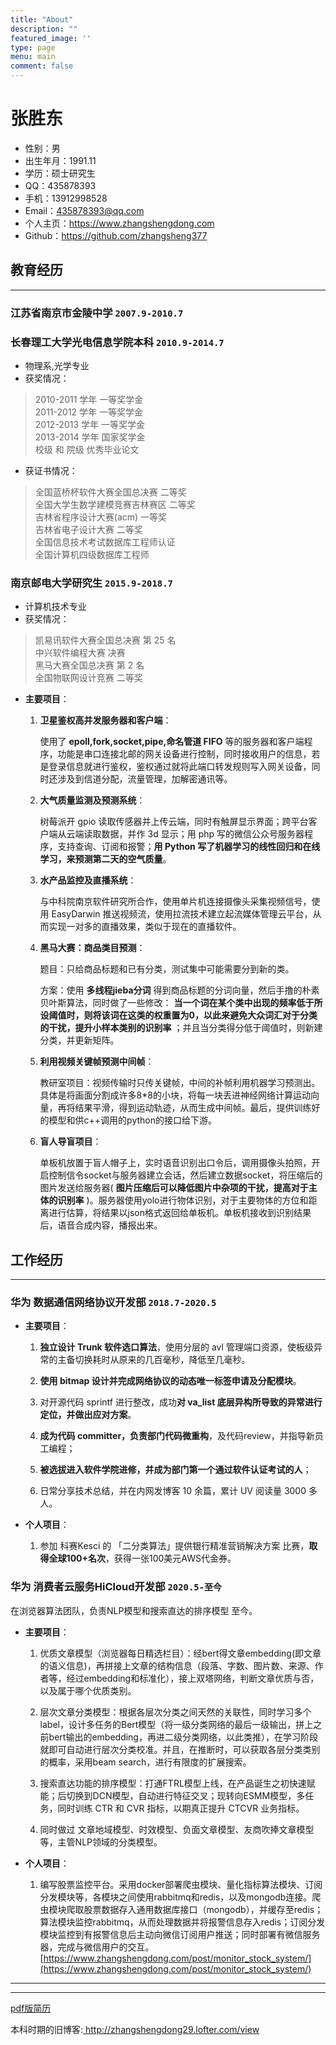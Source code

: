 ```yaml
---
title: "About"
description: ""
featured_image: ''
type: page
menu: main
comment: false
---
```


# 张胜东

* 性别：男
* 出生年月：1991.11
* 学历：硕士研究生
* QQ：435878393
* 手机：13912998528
* Email：435878393@qq.com
* 个人主页：<https://www.zhangshengdong.com>
* Github：<https://github.com/zhangsheng377>

## 教育经历

-------------------------------------------------------------------

### 江苏省南京市金陵中学 `2007.9-2010.7`

### 长春理工大学光电信息学院本科 `2010.9-2014.7`

* 物理系,光学专业
* 获奖情况：

> 2010-2011 学年 一等奖学金  
> 2011-2012 学年 一等奖学金  
> 2012-2013 学年 一等奖学金  
> 2013-2014 学年 国家奖学金  
> 校级 和 院级 优秀毕业论文

* 获证书情况：

> 全国蓝桥杯软件大赛全国总决赛 二等奖  
> 全国大学生数学建模竞赛吉林赛区 二等奖  
> 吉林省程序设计大赛(acm) 一等奖  
> 吉林省电子设计大赛 二等奖  
> 全国信息技术考试数据库工程师认证  
> 全国计算机四级数据库工程师

### 南京邮电大学研究生 `2015.9-2018.7`

* 计算机技术专业
* 获奖情况：

> 凯易讯软件大赛全国总决赛 第 25 名  
> 中兴软件编程大赛 决赛  
> 黑马大赛全国总决赛 第 2 名  
> 全国物联网设计竞赛 二等奖

* **主要项目**：

  1. **卫星鉴权高并发服务器和客户端**：

      使用了 **epoll,fork,socket,pipe,命名管道 FIFO** 等的服务器和客户端程序，功能是串口连接北邮的网关设备进行控制，同时接收用户的信息，若是登录信息就进行鉴权，鉴权通过就将此端口转发规则写入网关设备，同时还涉及到信道分配，流量管理，加解密通讯等。

  2. **大气质量监测及预测系统**：

      树莓派开 gpio 读取传感器并上传云端，同时有触屏显示界面；跨平台客户端从云端读取数据，并作 3d 显示；用 php 写的微信公众号服务器程序，支持查询、订阅和报警；**用 Python 写了机器学习的线性回归和在线学习，来预测第二天的空气质量**。

  3. **水产品监控及直播系统**：

      与中科院南京软件研究所合作，使用单片机连接摄像头采集视频信号，使用 EasyDarwin 推送视频流，使用拉流技术建立起流媒体管理云平台，从而实现一对多的直播效果，类似于现在的直播软件。

  4. **黑马大赛：商品类目预测**：

      题目：只给商品标题和已有分类，测试集中可能需要分到新的类。

      方案：使用 **多线程jieba分词** 得到商品标题的分词向量，然后手撸的朴素贝叶斯算法，同时做了一些修改： **当一个词在某个类中出现的频率低于所设阈值时，则将该词在这类的权重置为0，以此来避免大众词汇对于分类的干扰，提升小样本类别的识别率** ；并且当分类得分低于阈值时，则新建分类，并更新矩阵。

  5. **利用视频关键帧预测中间帧**：

      教研室项目：视频传输时只传关键帧，中间的补帧利用机器学习预测出。具体是将画面分割成许多8*8的小块，将每一块丢进神经网络计算运动向量，再将结果平滑，得到运动轨迹，从而生成中间帧。最后，提供训练好的模型和供c++调用的python的接口给下游。

  6. **盲人导盲项目**：

      单板机放置于盲人帽子上，实时语音识别出口令后，调用摄像头拍照，开启控制信令socket与服务器建立会话，然后建立数据socket，将压缩后的图片发送给服务器( **图片压缩后可以降低图片中杂项的干扰，提高对于主体的识别率** )。服务器使用yolo进行物体识别，对于主要物体的方位和距离进行估算，将结果以json格式返回给单板机。单板机接收到识别结果后，语音合成内容，播报出来。

## 工作经历

-------------------------------------------------------------------

### 华为 数据通信网络协议开发部 `2018.7-2020.5`

* **主要项目**：

  1. **独立设计 Trunk 软件选口算法**，使用分层的 avl 管理端口资源，使板级异常的主备切换耗时从原来的几百毫秒，降低至几毫秒。

  2. **使用 bitmap 设计并完成网络协议的动态唯一标签申请及分配模块**。

  3. 对开源代码 sprintf 进行整改，成功**对 va_list 底层异构所导致的异常进行定位，并做出应对方案**。

  4. **成为代码 committer，负责部门代码微重构**，及代码review，并指导新员工编程；

  5. **被选拔进入软件学院进修，并成为部门第一个通过软件认证考试的人**；

  6. 日常分享技术总结，并在内网发博客 10 余篇，累计 UV 阅读量 3000 多人。

* **个人项目**：

  1. 参加 科赛Kesci 的 「二分类算法」提供银行精准营销解决方案 比赛，**取得全球100+名次**，获得一张100美元AWS代金券。

### 华为 消费者云服务HiCloud开发部 `2020.5-至今`

  在浏览器算法团队，负责NLP模型和搜索直达的排序模型 至今。

* **主要项目**：

  1. 优质文章模型（浏览器每日精选栏目）：经bert得文章embedding(即文章的语义信息)，再拼接上文章的结构信息（段落、字数、图片数、来源、作者等，经过embedding和标准化），接上双塔网络，判断文章优质与否，以及属于哪个优质类别。

  2. 层次文章分类模型：根据各层次分类之间天然的关联性，同时学习多个label，设计多任务的Bert模型（将一级分类网络的最后一级输出，拼上之前bert输出的embedding，再进二级分类网络，以此类推），在学习阶段就即可自动进行层次分类校准。并且，在推断时，可以获取各层分类类别的概率，采用beam search，进行有限度的扩展搜索。

  3. 搜索直达功能的排序模型：打通FTRL模型上线，在产品诞生之初快速赋能；后切换到DCN模型，自动进行特征交叉；现转向ESMM模型，多任务，同时训练 CTR 和 CVR 指标，以期真正提升 CTCVR 业务指标。

  4. 同时做过 文章地域模型、时效模型、负面文章模型、友商吹捧文章模型等，主管NLP领域的分类模型。

* **个人项目**：

  1. 编写股票监控平台。采用docker部署爬虫模块、量化指标算法模块、订阅分发模块等，各模块之间使用rabbitmq和redis，以及mongodb连接。爬虫模块爬取股票数据存入通用数据库接口（mongodb），并缓存至redis；算法模块监控rabbitmq，从而处理数据并将报警信息存入redis；订阅分发模块监控到有报警信息后主动向微信订阅用户推送；同时部署有微信服务器，完成与微信用户的交互。[https://www.zhangshengdong.com/post/monitor_stock_system/](https://www.zhangshengdong.com/post/monitor_stock_system/)

-------------------------------------------------------------------
-------------------------------------------------------------------

[pdf版简历](/resume_20220119.pdf)

本科时期的旧博客:<a href="http://zhangshengdong29.lofter.com/view" target="_blank"> http://zhangshengdong29.lofter.com/view </a>